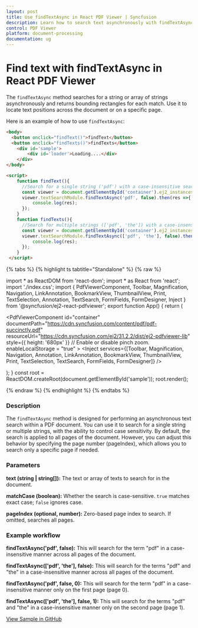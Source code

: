```yaml
---
layout: post
title: Use findTextAsync in React PDF Viewer | Syncfusion
description: Learn how to search text asynchronously with findTextAsync in the Syncfusion React PDF Viewer and retrieve match bounds.
control: PDF Viewer
platform: document-processing
documentation: ug
---
```


# Find text with findTextAsync in React PDF Viewer

The `findTextAsync` method searches for a string or array of strings asynchronously and returns bounding rectangles for each match. Use it to locate text positions across the document or on a specific page.

Here is an example of how to use `findTextAsync`:

```html
<body>
  <button onclick="findText()">findText</button>
  <button onclick="findTexts()">findTexts</button>
    <div id='sample'>
        <div id='loader'>Loading....</div>
    </div>
</body>

<script>
    function findText(){
      //Search for a single string ('pdf') with a case-insensitive search across all pages
      const viewer = document.getElementById('container').ej2_instances[0];
      viewer.textSearchModule.findTextAsync('pdf', false).then(res =>{
          console.log(res);
      });
    }
    function findTexts(){
      //Search for multiple strings (['pdf', 'the']) with a case-insensitive search across all pages
      const viewer = document.getElementById('container').ej2_instances[0];
      viewer.textSearchModule.findTextAsync(['pdf', 'the'], false).then(res =>{
          console.log(res);
      });
    }
 </script>
```

{% tabs %}
{% highlight ts tabtitle="Standalone" %}
{% raw %}

import * as ReactDOM from 'react-dom';
import * as React from 'react';
import './index.css';
import { PdfViewerComponent, Toolbar, Magnification, Navigation, LinkAnnotation, BookmarkView, ThumbnailView, Print, TextSelection, Annotation, TextSearch, FormFields, FormDesigner, Inject } from '@syncfusion/ej2-react-pdfviewer';
export function App() {
  return (<div>
    <div className='control-section'>
      <PdfViewerComponent
        id="container"
        documentPath="https://cdn.syncfusion.com/content/pdf/pdf-succinctly.pdf"
        resourceUrl="https://cdn.syncfusion.com/ej2/31.2.2/dist/ej2-pdfviewer-lib"
        style={{ height: '680px' }}
        // Enable or disable pinch zoom.
        enableLocalStorage = "true"
      >
        <Inject services={[Toolbar, Magnification, Navigation, Annotation, LinkAnnotation, BookmarkView, ThumbnailView,
          Print, TextSelection, TextSearch, FormFields, FormDesigner]} />
      </PdfViewerComponent>
    </div>
  </div>);
}
const root = ReactDOM.createRoot(document.getElementById('sample'));
root.render(<App />);

{% endraw %}
{% endhighlight %}
{% endtabs %}

### Description

The `findTextAsync` method is designed for performing an asynchronous text search within a PDF document. You can use it to search for a single string or multiple strings, with the ability to control case sensitivity. By default, the search is applied to all pages of the document. However, you can adjust this behavior by specifying the page number (pageIndex), which allows you to search only a specific page if needed.

### Parameters

**text (string | string[]):** The text or array of texts to search for in the document.

**matchCase (boolean):** Whether the search is case-sensitive. `true` matches exact case; `false` ignores case.

**pageIndex (optional, number):** Zero-based page index to search. If omitted, searches all pages.

### Example workflow

**findTextAsync('pdf', false):**
This will search for the term "pdf" in a case-insensitive manner across all pages of the document.

**findTextAsync(['pdf', 'the'], false):**
This will search for the terms "pdf" and "the" in a case-insensitive manner across all pages of the document.

**findTextAsync('pdf', false, 0):**
This will search for the term "pdf" in a case-insensitive manner only on the first page (page 0).

**findTextAsync(['pdf', 'the'], false, 1):**
This will search for the terms "pdf" and "the" in a case-insensitive manner only on the second page (page 1).

[View Sample in GitHub](https://github.com/SyncfusionExamples/react-pdf-viewer-examples/tree/master/How%20to)